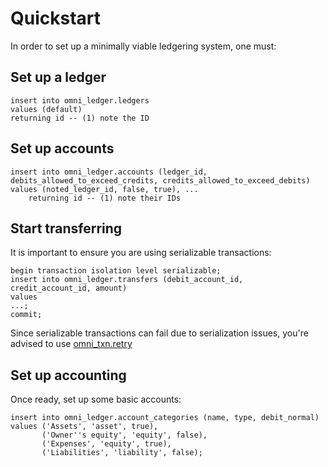# Quickstart

In order to set up a minimally viable ledgering system, one must:

## Set up a ledger

```postgresql
insert into omni_ledger.ledgers
values (default)
returning id -- (1) note the ID
```

## Set up accounts

```postgresql
insert into omni_ledger.accounts (ledger_id, debits_allowed_to_exceed_credits, credits_allowed_to_exceed_debits)
values (noted_ledger_id, false, true), ...
    returning id -- (1) note their IDs
```

## Start transferring

It is important to ensure you are using serializable transactions:

```postgresql
begin transaction isolation level serializable;
insert into omni_ledger.transfers (debit_account_id, credit_account_id, amount)
values
...;
commit;
```

Since serializable transactions can fail due to serialization issues, you're advised to
use [omni_txn.retry](/omni_txn/retry)

## Set up accounting

Once ready, set up some basic accounts:

```postgresql
insert into omni_ledger.account_categories (name, type, debit_normal)
values ('Assets', 'asset', true),
       ('Owner''s equity', 'equity', false),
       ('Expenses', 'equity', true),
       ('Liabilities', 'liability', false);
```
